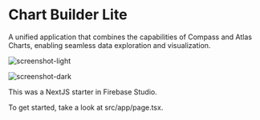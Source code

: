 # Chart Builder Lite

A unified application that combines the capabilities of Compass and Atlas Charts, enabling seamless data exploration and visualization.

![screenshot-light](https://github.com/user-attachments/assets/1e207d31-890b-4c01-94a8-7616b35c0409)

![screenshot-dark](https://github.com/user-attachments/assets/0aa31d5b-991a-4f74-8300-ef9c1ccbc48d)

This was a NextJS starter in Firebase Studio.

To get started, take a look at src/app/page.tsx.
